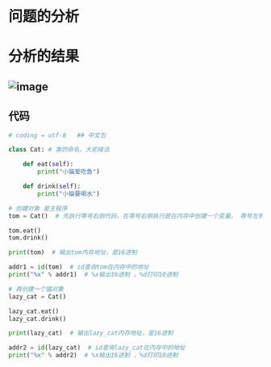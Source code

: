 问题的分析
===
# 分析的结果
![image](https://github.com/niushufeng/Python_202006/blob/master/images/cat.png)
---
## 代码
```python
# coding = utf-8   ## 中文包

class Cat: # 类的命名，大驼峰法

    def eat(self):
        print("小猫爱吃鱼")

    def drink(self):
        print("小猫要喝水")

# 创建对象 是主程序
tom = Cat()  # 先执行等号右侧代码，在等号右侧执行是在内存中创建一个变量， 等号左侧 tom负责引用变量

tom.eat()
tom.drink()

print(tom)  # 输出tom内存地址，是16进制

addr1 = id(tom)  # id查询tom在内存中的地址
print("%x" % addr1)  # %x输出16进制 ，%d打印10进制

# 再创建一个猫对象
lazy_cat = Cat()  

lazy_cat.eat()
lazy_cat.drink()

print(lazy_cat)  # 输出lazy_cat内存地址，是16进制

addr2 = id(lazy_cat)  # id查询lazy_cat在内存中的地址
print("%x" % addr2)  # %x输出16进制 ，%d打印10进制
```
